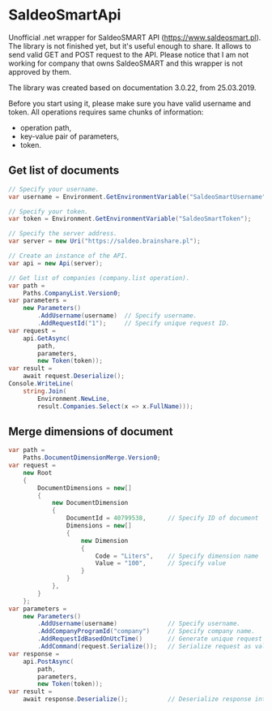 # SaldeoSmartApi
Unofficial .net wrapper for SaldeoSMART API (https://www.saldeosmart.pl). The library is not finished yet, but it's useful enough to share. It allows to send valid GET and POST request to the API. Please notice that I am not working for company that owns SaldeoSMART and this wrapper is not approved by them.

The library was created based on documentation 3.0.22, from 25.03.2019.

Before you start using it, please make sure you have valid username and token. All operations requires same chunks of information:
- operation path,
- key-value pair of parameters,
- token.

## Get list of documents
``` csharp
// Specify your username.
var username = Environment.GetEnvironmentVariable("SaldeoSmartUsername");

// Specify your token.
var token = Environment.GetEnvironmentVariable("SaldeoSmartToken");

// Specify the server address.
var server = new Uri("https://saldeo.brainshare.pl");

// Create an instance of the API.
var api = new Api(server);

// Get list of companies (company.list operation).
var path =
	Paths.CompanyList.Version0;
var parameters =
    new Parameters()
        .AddUsername(username)  // Specify username.
        .AddRequestId("1");     // Specify unique request ID.        
var request =
    api.GetAsync(
        path,
        parameters,
        new Token(token));
var result =
    await request.Deserialize();
Console.WriteLine(
    string.Join(
        Environment.NewLine,
        result.Companies.Select(x => x.FullName)));
```

## Merge dimensions of document
``` csharp
var path =
    Paths.DocumentDimensionMerge.Version0;
var request =
    new Root
    {
        DocumentDimensions = new[]
        {
            new DocumentDimension
            {
                DocumentId = 40799538,      // Specify ID of document
                Dimensions = new[]
                {
                    new Dimension
                    {
                        Code = "Liters",    // Specify dimension name
                        Value = "100",      // Specify value
                    }
                }
            },
        }
    };
var parameters =
    new Parameters()
        .AddUsername(username)              // Specify username.
        .AddCompanyProgramId("company")     // Specify company name.
        .AddRequestIdBasedOnUtcTime()       // Generate unique request ID.
        .AddCommand(request.Serialize());   // Serialize request as valid XML
var response =
    api.PostAsync(
        path,
        parameters,
        new Token(token));
var result =
    await response.Deserialize();           // Deserialize response into Response type.
```
